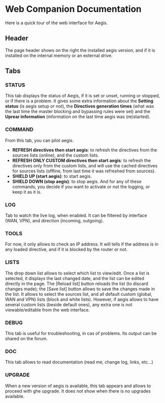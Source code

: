 # Web Companion Documentation
Here is a quick tour of the web interface for Aegis.

## Header
The page header shows on the right the installed aegis version, and if it is installed on the internal memory or an external drive.

## Tabs
### STATUS
This tab displays the status of Aegis, if it is set or unset, running or stopped, or if there is a problem.
It gives some extra information about the **Setting status** (is aegis setup or not), the **Directives generation times** (what was the last time the master blocking and bypassing rules were set) and the **Uprear information** (information on the last time aegis was (re)started).

### COMMAND
From this tab, you can pilot aegis.
- **REFRESH directives then start aegis**: to refresh the directives from the sources lists (online), and the custom lists.
- **REFRESH ONLY CUSTOM directives then start aegis**: to refresh the directives only from the custom lists, and will use the cached directives for sources lists (offline, from last time it was refreshed from sources).
- **SHIELD UP (start aegis)**: to start aegis.
- **SHIELD DOWN (stop aegis)**: to stop aegis.
And for any of these commands, you decide if you want to activate or not the logging, or keep it as it is.

### LOG
Tab to watch the live log, when enabled.
It can be filtered by interface (WAN, VPN), and direction (incoming, outgoing).

### TOOLS
For now, it only allows to check an IP address. It will tells if the address is in any loaded directive, and if it is blocked by the router or not.

### LISTS
The drop down list allows to select which list to view/edit.
Once a list is selected, it displays the last changed date, and the list can be edited directly in the page. The [Reload list] button reloads the list (to discard changes made); the [Save list] button allows to save the changes made in the list.
It allows to select the sources list, and all default custom (global, WAN and VPN) lists (block and white lists). However, if aegis allows to have several custom lists (beside default ones), any extra one is not viewable/editable from the web interface.

### DEBUG
This tab is useful for troubleshooting, in cas of problems. Its output can be shared on the forum.

### DOC
This tab allows to read documentation (read me, change log, links, etc...)

### UPGRADE
When a new version of aegis is available, this tab appears and allows to proceed with ghe upgrade. It does not show when there is no upgrades available.
